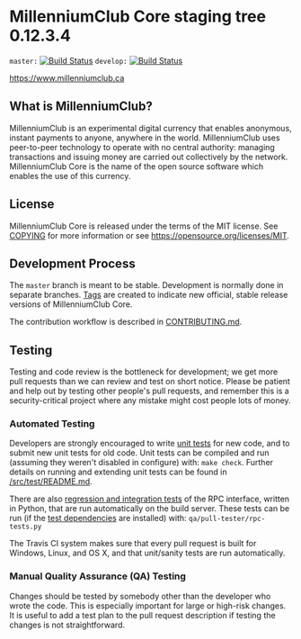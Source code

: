 MillenniumClub Core staging tree 0.12.3.4
===============================

`master:` [![Build Status](https://travis-ci.org/millenniumclubpay/millenniumclub.svg?branch=master)](https://travis-ci.org/millenniumclubpay/millenniumclub) `develop:` [![Build Status](https://travis-ci.org/millenniumclubpay/millenniumclub.svg?branch=develop)](https://travis-ci.org/millenniumclubpay/millenniumclub/branches)

https://www.millenniumclub.ca


What is MillenniumClub?
----------------

MillenniumClub is an experimental digital currency that enables anonymous, instant
payments to anyone, anywhere in the world. MillenniumClub uses peer-to-peer technology
to operate with no central authority: managing transactions and issuing money
are carried out collectively by the network. MillenniumClub Core is the name of the open
source software which enables the use of this currency.

License
-------

MillenniumClub Core is released under the terms of the MIT license. See [COPYING](COPYING) for more
information or see https://opensource.org/licenses/MIT.

Development Process
-------------------

The `master` branch is meant to be stable. Development is normally done in separate branches.
[Tags](https://github.com/millenniumclub/MillenniumClubCoin) are created to indicate new official,
stable release versions of MillenniumClub Core.

The contribution workflow is described in [CONTRIBUTING.md](CONTRIBUTING.md).

Testing
-------

Testing and code review is the bottleneck for development; we get more pull
requests than we can review and test on short notice. Please be patient and help out by testing
other people's pull requests, and remember this is a security-critical project where any mistake might cost people
lots of money.

### Automated Testing

Developers are strongly encouraged to write [unit tests](src/test/README.md) for new code, and to
submit new unit tests for old code. Unit tests can be compiled and run
(assuming they weren't disabled in configure) with: `make check`. Further details on running
and extending unit tests can be found in [/src/test/README.md](/src/test/README.md).

There are also [regression and integration tests](/qa) of the RPC interface, written
in Python, that are run automatically on the build server.
These tests can be run (if the [test dependencies](/qa) are installed) with: `qa/pull-tester/rpc-tests.py`

The Travis CI system makes sure that every pull request is built for Windows, Linux, and OS X, and that unit/sanity tests are run automatically.

### Manual Quality Assurance (QA) Testing

Changes should be tested by somebody other than the developer who wrote the
code. This is especially important for large or high-risk changes. It is useful
to add a test plan to the pull request description if testing the changes is
not straightforward.
